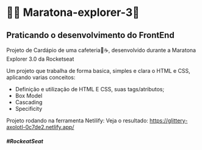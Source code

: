 # 👨‍💻 Maratona-explorer-3🚀

## Praticando o desenvolvimento do FrontEnd
Projeto de Cardápio de uma cafeteria📄☕, desenvolvido durante a Maratona Explorer 3.0 da Rocketseat

Um projeto que trabalha de forma basica, simples e clara o HTML e CSS, aplicando varias conceitos:
* Definição e utilização de HTML E CSS,  suas tags/atributos;
* Box Model
* Cascading
* Specificity 



Projeto rodando na ferramenta Netilify: 
Veja o resultado: https://glittery-axolotl-0c7de2.netlify.app/

##### #RockeatSeat
